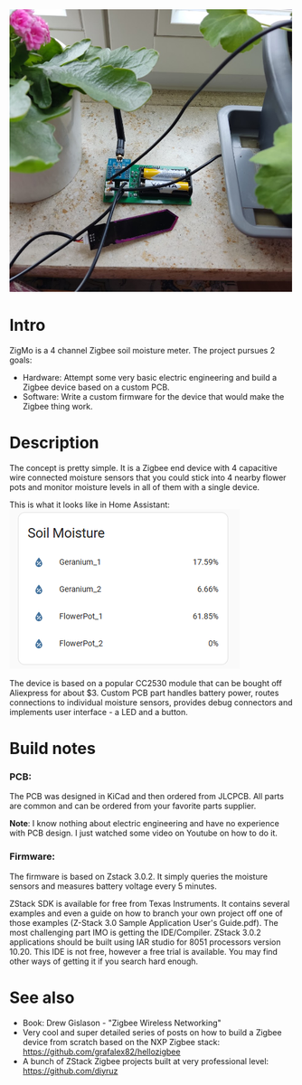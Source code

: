 
<img src="./doc/zigmo.jpg" width="500"/>

# Intro
ZigMo is a 4 channel Zigbee soil moisture meter.  The project pursues 2 goals:
* Hardware: Attempt some very basic electric engineering and build a Zigbee device based on a custom PCB.
* Software: Write a custom firmware for the device that would make the Zigbee thing work.  

# Description
The concept is pretty simple. It is a Zigbee end device with 4 capacitive wire connected moisture sensors that you could stick into 4 nearby flower pots and monitor moisture levels in all of them with a single device.

This is what it looks like in Home Assistant:
<img src="./doc/ha_example.png"/>

The device is based on a popular CC2530 module that can be bought off Aliexpress for about $3. Custom PCB part handles battery power, routes connections to individual moisture sensors, provides debug connectors and implements user interface - a LED and a button.

# Build notes
### PCB:
The PCB was designed in KiCad and then ordered from JLCPCB. All parts are common and can be ordered from your favorite parts supplier.

**Note**: I know nothing about electric engineering and have no experience with PCB design. I just watched some video on Youtube on how to do it.

### Firmware:
The firmware is based on Zstack 3.0.2. It simply queries the moisture sensors and measures battery voltage every 5 minutes.

ZStack SDK is available for free from Texas Instruments. It contains several examples and even a guide on how to branch your own project off one of those examples (Z-Stack 3.0 Sample Application User's Guide.pdf). 
The most challenging part IMO is getting the IDE/Compiler. ZStack 3.0.2 applications should be built using IAR studio for 8051 processors version 10.20. This IDE is not free, however a free trial is available. You may find other ways of getting it if you search hard enough.


# See also
- Book: Drew Gislason - "Zigbee Wireless Networking"
- Very cool and super detailed series of posts on how to build a Zigbee device from scratch based on the NXP Zigbee stack: https://github.com/grafalex82/hellozigbee
- A bunch of ZStack Zigbee projects built at very professional level: https://github.com/diyruz
